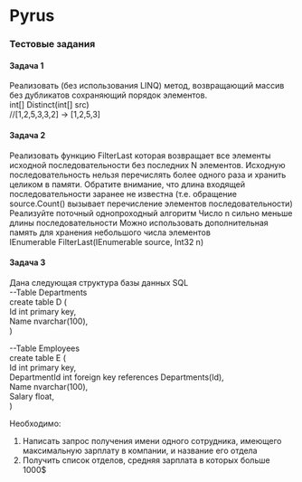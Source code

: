 # Pyrus
### Тестовые задания
#### Задача 1 
Реализовать (без использования LINQ) метод, возвращающий массив без дубликатов сохраняющий порядок элементов. 
 <br/>
int[] Distinct(int[] src) <br/>
//[1,2,5,3,3,2] → [1,2,5,3]  

#### Задача 2 
Реализовать функцию FilterLast которая возвращает все элементы исходной последовательности без последних N элементов. Исходную последовательность нельзя перечислять более одного раза и хранить целиком в памяти. Обратите внимание, что длина входящей последовательности заранее не известна (т.е. обращение source.Count() вызывает перечисление элементов последовательности) 
Реализуйте поточный однопроходный алгоритм 
Число n сильно меньше длины последовательности 
Можно использовать дополнительная память для хранения небольшого числа элементов <br/>
IEnumerable<T> FilterLast<T>(IEnumerable<T> source, Int32 n) 

#### Задача 3  
Дана следующая структура базы данных SQL <br/>
--Table Departments <br/>
create table D ( <br/>
       Id int primary key, <br/>
       Name nvarchar(100), <br/>
) <br/>
  
--Table Employees <br/>
create table E ( <br/>
       Id int primary key, <br/>
       DepartmentId int foreign key references Departments(Id), <br/>
       Name nvarchar(100), <br/>
       Salary float, <br/>
) <br/>
  
Необходимо: 
1.    Написать запрос получения имени одного сотрудника, имеющего максимальную зарплату в компании, и название его отдела 
2.   Получить список отделов, средняя зарплата в которых больше 1000$ 
